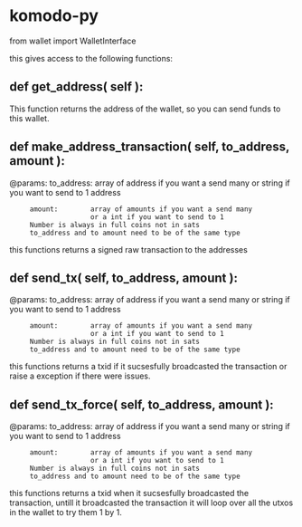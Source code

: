# komodo-py

from wallet import WalletInterface

this gives access to the following functions:

## def get_address( self ):

This function returns the address of the wallet, so you can send funds to this wallet.


## def make_address_transaction( self, to_address, amount ):
@params: to_address:	array of address if you want a send many
					 	or string if you want to send to 1 address

		 amount:		array of amounts if you want a send many
		 				or a int if you want to send to 1
		 Number is always in full coins not in sats
		 to_address and to amount need to be of the same type

this functions returns a signed raw transaction to the addresses  


## def send_tx( self, to_address, amount ):
@params: to_address:	array of address if you want a send many
					 	or string if you want to send to 1 address

		 amount:		array of amounts if you want a send many
		 				or a int if you want to send to 1
		 Number is always in full coins not in sats
		 to_address and to amount need to be of the same type
this functions returns a txid if it sucsesfully broadcasted the transaction or raise a exception if there were issues.

## def send_tx_force( self, to_address, amount ):
@params: to_address:	array of address if you want a send many
					 	or string if you want to send to 1 address

		 amount:		array of amounts if you want a send many
		 				or a int if you want to send to 1
		 Number is always in full coins not in sats
		 to_address and to amount need to be of the same type
this functions returns a txid when it sucsesfully broadcasted the transaction, untill it broadcasted the transaction it will loop over all the utxos in the wallet to try them 1 by 1.